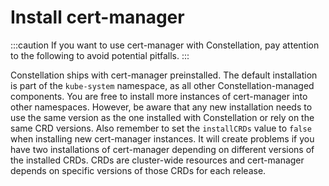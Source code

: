 # Install cert-manager

:::caution
If you want to use cert-manager with Constellation, pay attention to the following to avoid potential pitfalls.
:::

Constellation ships with cert-manager preinstalled.
The default installation is part of the `kube-system` namespace, as all other Constellation-managed components.
You are free to install more instances of cert-manager into other namespaces.
However, be aware that any new installation needs to use the same version as the one installed with Constellation or rely on the same CRD versions.
Also remember to set the `installCRDs` value to `false` when installing new cert-manager instances.
It will create problems if you have two installations of cert-manager depending on different versions of the installed CRDs.
CRDs are cluster-wide resources and cert-manager depends on specific versions of those CRDs for each release.
